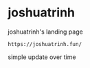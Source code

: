 # joshuatrinh
joshuatrinh's landing page
```ssh
https://joshuatrinh.fun/
```
simple 
update over time
